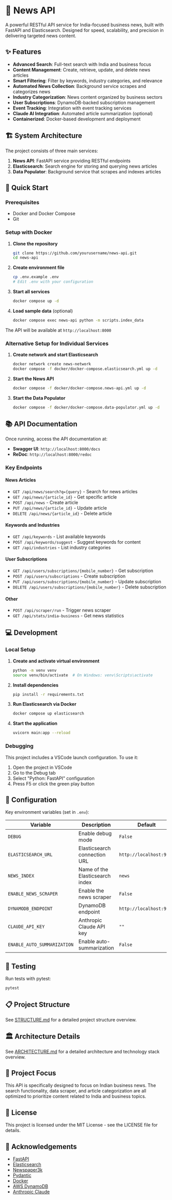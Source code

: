 # 📰 News API

A powerful RESTful API service for India-focused business news, built with FastAPI and Elasticsearch. Designed for speed, scalability, and precision in delivering targeted news content.

## ✨ Features

- **Advanced Search**: Full-text search with India and business focus
- **Content Management**: Create, retrieve, update, and delete news articles
- **Smart Filtering**: Filter by keywords, industry categories, and relevance
- **Automated News Collection**: Background service scrapes and categorizes news
- **Industry Categorization**: News content organized by business sectors
- **User Subscriptions**: DynamoDB-backed subscription management
- **Event Tracking**: Integration with event tracking services
- **Claude AI Integration**: Automated article summarization (optional)
- **Containerized**: Docker-based development and deployment

## 🏗️ System Architecture

The project consists of three main services:

1. **News API**: FastAPI service providing RESTful endpoints
2. **Elasticsearch**: Search engine for storing and querying news articles
3. **Data Populator**: Background service that scrapes and indexes articles

## 🚀 Quick Start

### Prerequisites

- Docker and Docker Compose
- Git

### Setup with Docker

1. **Clone the repository**
   ```bash
   git clone https://github.com/yourusername/news-api.git
   cd news-api
   ```

2. **Create environment file**
   ```bash
   cp .env.example .env
   # Edit .env with your configuration
   ```

3. **Start all services**
   ```bash
   docker compose up -d
   ```

4. **Load sample data** (optional)
   ```bash
   docker compose exec news-api python -m scripts.index_data
   ```

The API will be available at `http://localhost:8000`

### Alternative Setup for Individual Services

1. **Create network and start Elasticsearch**
   ```bash
   docker network create news-network
   docker compose -f docker/docker-compose.elasticsearch.yml up -d
   ```

2. **Start the News API**
   ```bash
   docker compose -f docker/docker-compose.news-api.yml up -d
   ```

3. **Start the Data Populator**
   ```bash
   docker compose -f docker/docker-compose.data-populator.yml up -d
   ```

## 📚 API Documentation

Once running, access the API documentation at:

- **Swagger UI**: `http://localhost:8000/docs`
- **ReDoc**: `http://localhost:8000/redoc`

### Key Endpoints

#### News Articles
- `GET /api/news/search?q={query}` - Search for news articles
- `GET /api/news/{article_id}` - Get specific article
- `POST /api/news` - Create article
- `PUT /api/news/{article_id}` - Update article
- `DELETE /api/news/{article_id}` - Delete article

#### Keywords and Industries
- `GET /api/keywords` - List available keywords
- `POST /api/keywords/suggest` - Suggest keywords for content
- `GET /api/industries` - List industry categories

#### User Subscriptions
- `GET /api/users/subscriptions/{mobile_number}` - Get subscription
- `POST /api/users/subscriptions` - Create subscription
- `PUT /api/users/subscriptions/{mobile_number}` - Update subscription
- `DELETE /api/users/subscriptions/{mobile_number}` - Delete subscription

#### Other
- `POST /api/scraper/run` - Trigger news scraper
- `GET /api/stats/india-business` - Get news statistics

## 💻 Development

### Local Setup

1. **Create and activate virtual environment**
   ```bash
   python -m venv venv
   source venv/bin/activate  # On Windows: venv\Scripts\activate
   ```

2. **Install dependencies**
   ```bash
   pip install -r requirements.txt
   ```

3. **Run Elasticsearch via Docker**
   ```bash
   docker compose up elasticsearch
   ```

4. **Start the application**
   ```bash
   uvicorn main:app --reload
   ```

### Debugging

This project includes a VSCode launch configuration. To use it:
1. Open the project in VSCode
2. Go to the Debug tab
3. Select "Python: FastAPI" configuration
4. Press F5 or click the green play button

## 🔧 Configuration

Key environment variables (set in `.env`):

| Variable | Description | Default |
|----------|-------------|---------|
| `DEBUG` | Enable debug mode | `False` |
| `ELASTICSEARCH_URL` | Elasticsearch connection URL | `http://localhost:9200` |
| `NEWS_INDEX` | Name of the Elasticsearch index | `news` |
| `ENABLE_NEWS_SCRAPER` | Enable the news scraper | `False` |
| `DYNAMODB_ENDPOINT` | DynamoDB endpoint | `http://localhost:9000` |
| `CLAUDE_API_KEY` | Anthropic Claude API key | `""` |
| `ENABLE_AUTO_SUMMARIZATION` | Enable auto-summarization | `False` |

## 🧪 Testing

Run tests with pytest:

```bash
pytest
```

## 📋 Project Structure

See [STRUCTURE.md](STRUCTURE.md) for a detailed project structure overview.

## 🏛️ Architecture Details

See [ARCHITECTURE.md](ARCHITECTURE.md) for a detailed architecture and technology stack overview.

## 💼 Project Focus

This API is specifically designed to focus on Indian business news. The search functionality, data scraper, and article categorization are all optimized to prioritize content related to India and business topics.

## 📄 License

This project is licensed under the MIT License - see the LICENSE file for details.

## 🙏 Acknowledgements

- [FastAPI](https://fastapi.tiangolo.com/)
- [Elasticsearch](https://www.elastic.co/elasticsearch/)
- [Newspaper3k](https://newspaper.readthedocs.io/)
- [Pydantic](https://pydantic-docs.helpmanual.io/)
- [Docker](https://www.docker.com/)
- [AWS DynamoDB](https://aws.amazon.com/dynamodb/)
- [Anthropic Claude](https://www.anthropic.com/claude)